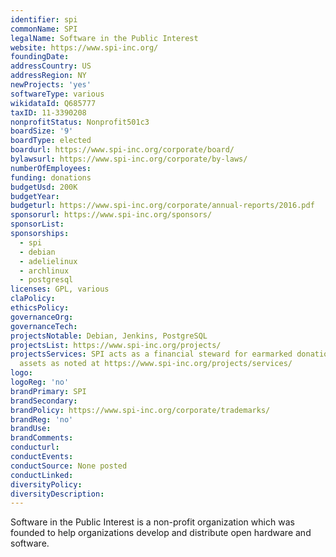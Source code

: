 ```yaml
---
identifier: spi
commonName: SPI
legalName: Software in the Public Interest
website: https://www.spi-inc.org/
foundingDate:
addressCountry: US
addressRegion: NY
newProjects: 'yes'
softwareType: various
wikidataId: Q685777
taxID: 11-3390208
nonprofitStatus: Nonprofit501c3
boardSize: '9'
boardType: elected
boardurl: https://www.spi-inc.org/corporate/board/
bylawsurl: https://www.spi-inc.org/corporate/by-laws/
numberOfEmployees:
funding: donations
budgetUsd: 200K
budgetYear:
budgeturl: https://www.spi-inc.org/corporate/annual-reports/2016.pdf
sponsorurl: https://www.spi-inc.org/sponsors/
sponsorList:
sponsorships:
  - spi
  - debian
  - adelielinux
  - archlinux
  - postgresql
licenses: GPL, various
claPolicy:
ethicsPolicy:
governanceOrg:
governanceTech:
projectsNotable: Debian, Jenkins, PostgreSQL
projectsList: https://www.spi-inc.org/projects/
projectsServices: SPI acts as a financial steward for earmarked donations and intangible
  assets as noted at https://www.spi-inc.org/projects/services/
logo:
logoReg: 'no'
brandPrimary: SPI
brandSecondary:
brandPolicy: https://www.spi-inc.org/corporate/trademarks/
brandReg: 'no'
brandUse:
brandComments:
conducturl:
conductEvents:
conductSource: None posted
conductLinked:
diversityPolicy:
diversityDescription:
---
```


Software in the Public Interest is a non-profit organization which was founded to help organizations develop and distribute open hardware and software.
